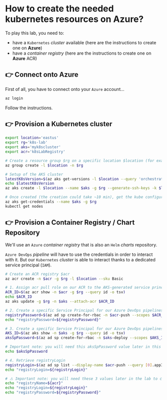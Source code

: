 # How to create the needed kubernetes resources on Azure?

To play this lab, you need to:

* have a `Kubernetes` _cluster_ available (here are the instructions to create one on **Azure**)
* have a _container registry_ (here are the instructions to create one on **Azure** ACR)

## 👉 Connect onto Azure

First of all, you have to connect onto your `Azure` account…

```bash
az login
```

Follow the instructions.

## 👉 Provision a Kubernetes cluster

```bash
export location='eastus'
export rg='k8s-lab'
export aks='myk8scluster'
export acr='k8sLabRegistry'

# Create a resource group $rg on a specific location $location (for example eastus) which will contain the Azure services we need 
az group create -l $location -n $rg

# Setup of the AKS cluster
latestK8sVersion=$(az aks get-versions -l $location --query 'orchestrators[-1].orchestratorVersion' -o tsv)
echo $latestK8sVersion
az aks create -l $location --name $aks -g $rg --generate-ssh-keys -k $latestK8sVersion --node-count 1

# Once created (the creation could take ~10 min), get the kube configuration to interact with your AKS cluster
az aks get-credentials --name $aks -g $rg
kubectl get nodes
```

## 👉 Provision a Container Registry / Chart Repository

We'll use an `Azure` _container registry_ that is also an `Helm` _charts_ repository.  

`Azure DevOps` _pipeline_ will have to use the credentials in order to interact with it.
But our `Kubernetes` _cluster_ is able to interact thanks to a dedicated service principal (`IAM`).

```bash
# Create an ACR registry $acr
az acr create -n $acr -g $rg -l $location --sku Basic

# 1. Assign acr pull role on our ACR to the AKS-generated service principal, the AKS cluster will then be able to pull images from our ACR
ACR_ID=$(az acr show -n $acr -g $rg --query id -o tsv)
echo $ACR_ID
az aks update -g $rg -n $aks --attach-acr $ACR_ID

# 2. Create a specific Service Principal for our Azure DevOps pipelines to be able to push and pull images and charts of our ACR
registryPassword=$(az ad sp create-for-rbac -n $acr-push --scopes $ACR_ID --role acrpush --query password -o tsv)
echo "registryPassword=${registryPassword}"

# 3. Create a specific Service Principal for our Azure DevOps pipelines to be able to deploy our application in our AKS
AKS_ID=$(az aks show -n $aks -g $rg --query id -o tsv)
aksSpPassword=$(az ad sp create-for-rbac -n $aks-deploy --scopes $AKS_ID --role "Azure Kubernetes Service Cluster User Role" --query password -o tsv)

# Important note: you will need this aksSpPassword value later in this blog article in the Create a Release pipeline section
echo $aksSpPassword

# 4. Retrieve registryLogin
registryLogin=$(az ad sp list --display-name $acr-push --query [0].appId -o tsv)
echo "registryLogin=${registryLogin}"

# ⚠ Important note: you will need these 3 values later in the lab to create Azure Devops pipelines
echo "registryName=${acr}"
echo "registryLogin=${registryLogin}"
echo "registryPassword=${registryPassword}"

```

